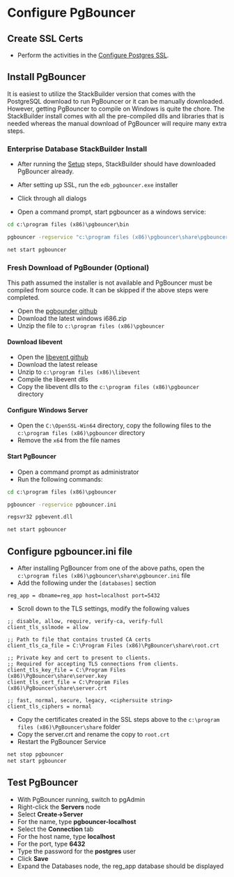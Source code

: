 # Configure PgBouncer

## Create SSL Certs

- Perform the activities in the [Configure Postgres SSL](./04_ConfigurePostgresSSL.md).

## Install PgBouncer

It is easiest to utilize the StackBuilder version that comes with the PostgreSQL download to run PgBouncer or it can be manually downloaded. However, getting PgBouncer to compile on Windows is quite the chore.  The StackBuilder install comes with all the pre-compiled dlls and libraries that is needed whereas the manual download of PgBouncer will require many extra steps.

### Enterprise Database StackBuilder Install

- After running the [Setup](./00_Setup.md) steps, StackBuilder should have downloaded PgBouncer already.

- After setting up SSL, run the `edb_pgbouncer.exe` installer
- Click through all dialogs
- Open a command prompt, start pgbouncer as a windows service:

```cmd
cd c:\program files (x86)\pgbouncer\bin

pgbouncer -regservice "c:\program files (x86)\pgbouncer\share\pgbouncer.ini"

net start pgbouncer
```

### Fresh Download of PgBounder (Optional)

This path assumed the installer is not available and PgBouncer must be compiled from source code. It can be skipped if the above steps were completed.

- Open the [pgbounder github](https://github.com/pgbouncer/pgbouncer/releases)
- Download the latest windows i686.zip
- Unzip the file to `c:\program files (x86)\pgbouncer`

#### Download libevent

- Open the [libevent github](https://github.com/libevent/libevent/releases)
- Download the latest release
- Unzip to `c:\program files (x86)\libevent`
- Compile the libevent dlls
- Copy the libevent dlls to the `c:\program files (x86)\pgbouncer` directory

#### Configure Windows Server

- Open the `C:\OpenSSL-Win64` directory, copy the following files to the `c:\program files (x86)\pgbouncer` directory
- Remove the `x64` from the file names

#### Start PgBouncer

- Open a command prompt as administrator
- Run the following commands:

```cmd
cd c:\program files (x86)\pgbouncer

pgbouncer -regservice pgbouncer.ini

regsvr32 pgbevent.dll

net start pgbouncer

```

## Configure pgbouncer.ini file

- After installing PgBouncer from one of the above paths, open the `c:\program files (x86)\pgbouncer\share\pgbouncer.ini` file
- Add the following under the `[databases]` section

```text
reg_app = dbname=reg_app host=localhost port=5432
```

- Scroll down to the TLS settings, modify the following values

```text
;; disable, allow, require, verify-ca, verify-full
client_tls_sslmode = allow

;; Path to file that contains trusted CA certs
client_tls_ca_file = C:\Program Files (x86)\PgBouncer\share\root.crt

;; Private key and cert to present to clients.
;; Required for accepting TLS connections from clients.
client_tls_key_file = C:\Program Files (x86)\PgBouncer\share\server.key
client_tls_cert_file = C:\Program Files (x86)\PgBouncer\share\server.crt

;; fast, normal, secure, legacy, <ciphersuite string>
client_tls_ciphers = normal
```

- Copy the certificates created in the SSL steps above to the `c:\program files (x86)\PgBouncer\share` folder
- Copy the server.crt and rename the copy to `root.crt`
- Restart the PgBouncer Service

```cmd
net stop pgbouncer
net start pgbouncer
```

## Test PgBouncer

- With PgBouncer running, switch to pgAdmin
- Right-click the **Servers** node
- Select **Create->Server**
- For the name, type **pgbouncer-localhost**
- Select the **Connection** tab
- For the host name, type **localhost**
- For the port, type **6432**
- Type the password for the **postgres** user
- Click **Save**
- Expand the Databases node, the reg_app database should be displayed